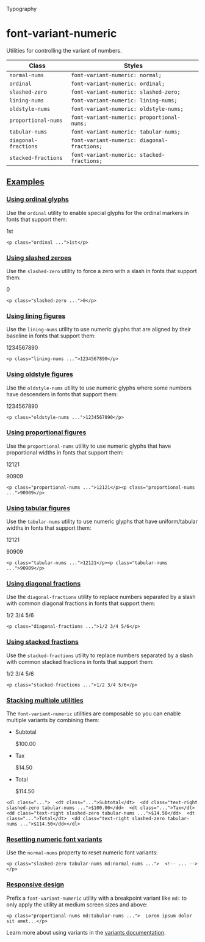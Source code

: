 Typography

# font-variant-numeric

Utilities for controlling the variant of numbers.

| Class                | Styles                                      |
| -------------------- | ------------------------------------------- |
| `normal-nums`        | `font-variant-numeric: normal;`             |
| `ordinal`            | `font-variant-numeric: ordinal;`            |
| `slashed-zero`       | `font-variant-numeric: slashed-zero;`       |
| `lining-nums`        | `font-variant-numeric: lining-nums;`        |
| `oldstyle-nums`      | `font-variant-numeric: oldstyle-nums;`      |
| `proportional-nums`  | `font-variant-numeric: proportional-nums;`  |
| `tabular-nums`       | `font-variant-numeric: tabular-nums;`       |
| `diagonal-fractions` | `font-variant-numeric: diagonal-fractions;` |
| `stacked-fractions`  | `font-variant-numeric: stacked-fractions;`  |

## [Examples](#examples)

### [Using ordinal glyphs](#using-ordinal-glyphs)

Use the `ordinal` utility to enable special glyphs for the ordinal markers in fonts that support them:

1st

```
<p class="ordinal ...">1st</p>
```

### [Using slashed zeroes](#using-slashed-zeroes)

Use the `slashed-zero` utility to force a zero with a slash in fonts that support them:

0

```
<p class="slashed-zero ...">0</p>
```

### [Using lining figures](#using-lining-figures)

Use the `lining-nums` utility to use numeric glyphs that are aligned by their baseline in fonts that support them:

1234567890

```
<p class="lining-nums ...">1234567890</p>
```

### [Using oldstyle figures](#using-oldstyle-figures)

Use the `oldstyle-nums` utility to use numeric glyphs where some numbers have descenders in fonts that support them:

1234567890

```
<p class="oldstyle-nums ...">1234567890</p>
```

### [Using proportional figures](#using-proportional-figures)

Use the `proportional-nums` utility to use numeric glyphs that have proportional widths in fonts that support them:

12121

90909

```
<p class="proportional-nums ...">12121</p><p class="proportional-nums ...">90909</p>
```

### [Using tabular figures](#using-tabular-figures)

Use the `tabular-nums` utility to use numeric glyphs that have uniform/tabular widths in fonts that support them:

12121

90909

```
<p class="tabular-nums ...">12121</p><p class="tabular-nums ...">90909</p>
```

### [Using diagonal fractions](#using-diagonal-fractions)

Use the `diagonal-fractions` utility to replace numbers separated by a slash with common diagonal fractions in fonts that support them:

1/2 3/4 5/6

```
<p class="diagonal-fractions ...">1/2 3/4 5/6</p>
```

### [Using stacked fractions](#using-stacked-fractions)

Use the `stacked-fractions` utility to replace numbers separated by a slash with common stacked fractions in fonts that support them:

1/2 3/4 5/6

```
<p class="stacked-fractions ...">1/2 3/4 5/6</p>
```

### [Stacking multiple utilities](#stacking-multiple-utilities)

The `font-variant-numeric` utilities are composable so you can enable multiple variants by combining them:

- Subtotal

  $100.00

- Tax

  $14.50

- Total

  $114.50

```
<dl class="...">  <dt class="...">Subtotal</dt>  <dd class="text-right slashed-zero tabular-nums ...">$100.00</dd>  <dt class="...">Tax</dt>  <dd class="text-right slashed-zero tabular-nums ...">$14.50</dd>  <dt class="...">Total</dt>  <dd class="text-right slashed-zero tabular-nums ...">$114.50</dd></dl>
```

### [Resetting numeric font variants](#resetting-numeric-font-variants)

Use the `normal-nums` property to reset numeric font variants:

```
<p class="slashed-zero tabular-nums md:normal-nums ...">  <!-- ... --></p>
```

### [Responsive design](#responsive-design)

Prefix a `font-variant-numeric` utility with a breakpoint variant like `md:` to only apply the utility at medium screen sizes and above:

```
<p class="proportional-nums md:tabular-nums ...">  Lorem ipsum dolor sit amet...</p>
```

Learn more about using variants in the [variants documentation](/docs/hover-focus-and-other-states).
